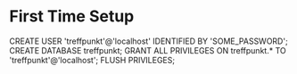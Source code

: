 # First Time Setup
CREATE USER 'treffpunkt'@'localhost' IDENTIFIED BY 'SOME_PASSWORD';
CREATE DATABASE treffpunkt;
GRANT ALL PRIVILEGES ON treffpunkt.* TO 'treffpunkt'@'localhost';
FLUSH PRIVILEGES;
